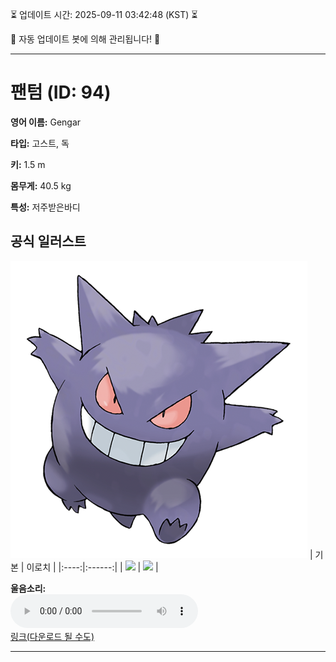 
⏳ 업데이트 시간: 2025-09-11 03:42:48 (KST) ⏳

🤖 자동 업데이트 봇에 의해 관리됩니다! 🤖

---

# 팬텀 (ID: 94)
**영어 이름:** Gengar

**타입:** 고스트, 독

**키:** 1.5 m

**몸무게:** 40.5 kg

**특성:** 저주받은바디

## 공식 일러스트
![](https://raw.githubusercontent.com/PokeAPI/sprites/master/sprites/pokemon/other/official-artwork/94.png)
| 기본 | 이로치 |
|:----:|:------:|
| <img src="http://play.pokemonshowdown.com/sprites/ani/gengar.gif" width="200"> | <img src="http://play.pokemonshowdown.com/sprites/ani-shiny/gengar.gif" width="200"> |

**울음소리:**<br><audio controls src="https://raw.githubusercontent.com/PokeAPI/cries/main/cries/pokemon/latest/94.ogg"></audio><br> [링크(다운로드 될 수도)](https://raw.githubusercontent.com/PokeAPI/cries/main/cries/pokemon/latest/94.ogg)


---
